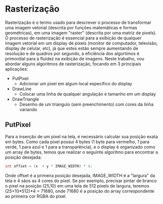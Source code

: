 # Rasterização

Rasterização é o termo usado para descrever o processo de transformar uma imagem vetorial (descrita por funções matemáticas e formas geométricas), em uma imagem "raster" (descrita por uma matriz de pixels).
O processo de rasterização é essencial para a exibição de qualquer imagem vetorial em um display de pixeis (monitor de computador, televisão, display de celular, etc), já que estes estão sempre aumentando de resolução e de quadros por segundo, a eficiência dos algortimos é primordial para a fluidez na exibição de imagens.
Neste trabalho, vou abordar alguns algoritmos de rasterização, focando em 3 principais aplicações:

  - PutPixel
    * Adicionar um pixel em algum local específico do display
  - DrawLine
    * Colocar uma linha de qualquer angulação e tamanho em um display
  - DrawTriangle
    * Desenho de um triangulo (sem preenchimento) com cores da linha variando

## PutPixel
Para a inserção de um pixel na tela, é necessário calcular sua posição exata em bytes. Como cada pixel possui 4 bytes (1 byte para vermelho, 1 para verde, 1 para azul e 1 para a transparência), e o display é organizado como um array de bytes, temos que realizar o seguinte algoritmo para encontrar a posição desejada:
```C
int offset = (x  + y * IMAGE_WIDTH) * 4;
```

Onde offset é a primeira posição desejada, IMAGE_WIDTH é a "largura" da tela e 4 sãos as 4 cores do pixel.
Se por exemplo, precisar pintar de branco o pixel na posição (25,10) em uma tela de 512 pixels de largura, teremos (25+10*512)*4 = 71680, onde 71680 é a posição do array correspondente ao primeira cor RGBA do pixel.

